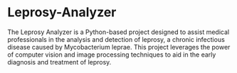 # Leprosy-Analyzer
 The Leprosy Analyzer is a Python-based project designed to assist medical professionals in the analysis and detection of leprosy, a chronic infectious disease caused by Mycobacterium leprae. This project leverages the power of computer vision and image processing techniques to aid in the early diagnosis and treatment of leprosy. 
